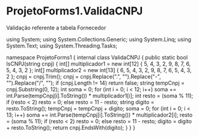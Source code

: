 # ProjetoForms1.ValidaCNPJ
Validação referente a tabela Fornecedor

using System;
using System.Collections.Generic;
using System.Linq;
using System.Text;
using System.Threading.Tasks;

namespace ProjetoForms1
{
    internal class ValidaCNPJ
    {
        public static bool IsCNPJ(string cnpj) 
        { 
          int[] multiplicador1 = new int[12] { 5, 4, 3, 2, 9, 8, 7, 6, 5, 4, 3, 2 };
            int[] multiplicador2 = new int[13] { 6, 5, 4, 3, 2, 9, 8, 7, 6, 5, 4, 3, 2 };
            cnpj = cnpj.Trim();
            cnpj = cnpj.Replace(".", "").Replace("-", "").Replace("/", "");
            if (cnpj.Length != 14)
                return false;
            string tempCnpj = cnpj.Substring(0, 12);
            int soma = 0;
            for (int i = 0; i < 12; i++)
                soma += int.Parse(tempCnpj[i].ToString()) * multiplicador1[i];
            int resto = (soma % 11);
            if (resto < 2)
                resto = 0;
            else
                resto = 11 - resto;
            string digito = resto.ToString();
            tempCnpj = tempCnpj + digito;
            soma = 0;
            for (int i = 0; i < 13; i++)
                soma += int.Parse(tempCnpj[i].ToString()) * multiplicador2[i];
            resto = (soma % 11);
            if (resto < 2)
                resto = 0;
            else
                resto = 11 - resto;
            digito = digito + resto.ToString();
            return cnpj.EndsWith(digito);
        }
    }
}
